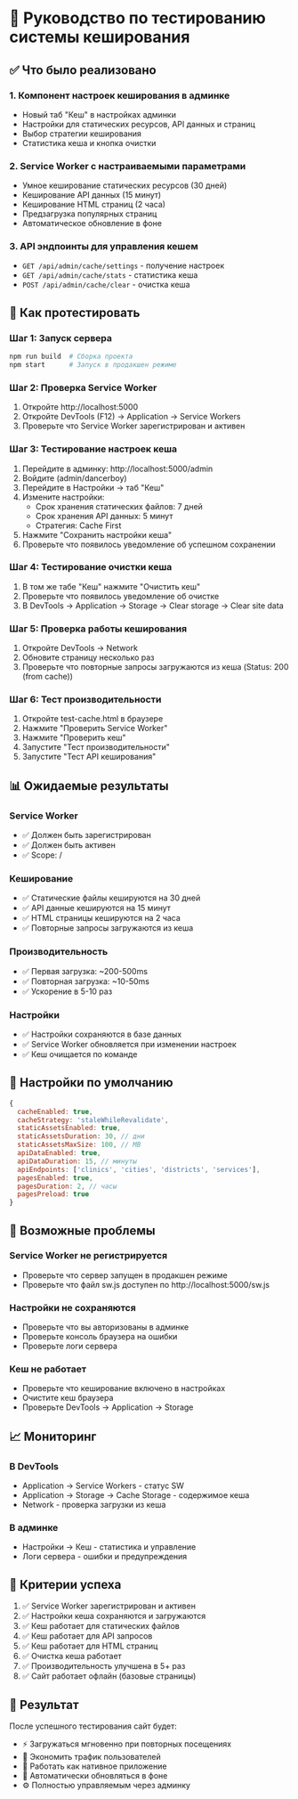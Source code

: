 # 🧪 Руководство по тестированию системы кеширования

## ✅ Что было реализовано

### 1. **Компонент настроек кеширования в админке**
- Новый таб "Кеш" в настройках админки
- Настройки для статических ресурсов, API данных и страниц
- Выбор стратегии кеширования
- Статистика кеша и кнопка очистки

### 2. **Service Worker с настраиваемыми параметрами**
- Умное кеширование статических ресурсов (30 дней)
- Кеширование API данных (15 минут)
- Кеширование HTML страниц (2 часа)
- Предзагрузка популярных страниц
- Автоматическое обновление в фоне

### 3. **API эндпоинты для управления кешем**
- `GET /api/admin/cache/settings` - получение настроек
- `GET /api/admin/cache/stats` - статистика кеша
- `POST /api/admin/cache/clear` - очистка кеша

## 🚀 Как протестировать

### Шаг 1: Запуск сервера
```bash
npm run build  # Сборка проекта
npm start      # Запуск в продакшен режиме
```

### Шаг 2: Проверка Service Worker
1. Откройте http://localhost:5000
2. Откройте DevTools (F12) → Application → Service Workers
3. Проверьте что Service Worker зарегистрирован и активен

### Шаг 3: Тестирование настроек кеша
1. Перейдите в админку: http://localhost:5000/admin
2. Войдите (admin/dancerboy)
3. Перейдите в Настройки → таб "Кеш"
4. Измените настройки:
   - Срок хранения статических файлов: 7 дней
   - Срок хранения API данных: 5 минут
   - Стратегия: Cache First
5. Нажмите "Сохранить настройки кеша"
6. Проверьте что появилось уведомление об успешном сохранении

### Шаг 4: Тестирование очистки кеша
1. В том же табе "Кеш" нажмите "Очистить кеш"
2. Проверьте что появилось уведомление об очистке
3. В DevTools → Application → Storage → Clear storage → Clear site data

### Шаг 5: Проверка работы кеширования
1. Откройте DevTools → Network
2. Обновите страницу несколько раз
3. Проверьте что повторные запросы загружаются из кеша (Status: 200 (from cache))

### Шаг 6: Тест производительности
1. Откройте test-cache.html в браузере
2. Нажмите "Проверить Service Worker"
3. Нажмите "Проверить кеш"
4. Запустите "Тест производительности"
5. Запустите "Тест API кеширования"

## 📊 Ожидаемые результаты

### Service Worker
- ✅ Должен быть зарегистрирован
- ✅ Должен быть активен
- ✅ Scope: /

### Кеширование
- ✅ Статические файлы кешируются на 30 дней
- ✅ API данные кешируются на 15 минут
- ✅ HTML страницы кешируются на 2 часа
- ✅ Повторные запросы загружаются из кеша

### Производительность
- ✅ Первая загрузка: ~200-500ms
- ✅ Повторная загрузка: ~10-50ms
- ✅ Ускорение в 5-10 раз

### Настройки
- ✅ Настройки сохраняются в базе данных
- ✅ Service Worker обновляется при изменении настроек
- ✅ Кеш очищается по команде

## 🔧 Настройки по умолчанию

```javascript
{
  cacheEnabled: true,
  cacheStrategy: 'staleWhileRevalidate',
  staticAssetsEnabled: true,
  staticAssetsDuration: 30, // дни
  staticAssetsMaxSize: 100, // MB
  apiDataEnabled: true,
  apiDataDuration: 15, // минуты
  apiEndpoints: ['clinics', 'cities', 'districts', 'services'],
  pagesEnabled: true,
  pagesDuration: 2, // часы
  pagesPreload: true
}
```

## 🐛 Возможные проблемы

### Service Worker не регистрируется
- Проверьте что сервер запущен в продакшен режиме
- Проверьте что файл sw.js доступен по http://localhost:5000/sw.js

### Настройки не сохраняются
- Проверьте что вы авторизованы в админке
- Проверьте консоль браузера на ошибки
- Проверьте логи сервера

### Кеш не работает
- Проверьте что кеширование включено в настройках
- Очистите кеш браузера
- Проверьте DevTools → Application → Storage

## 📈 Мониторинг

### В DevTools
- Application → Service Workers - статус SW
- Application → Storage → Cache Storage - содержимое кеша
- Network - проверка загрузки из кеша

### В админке
- Настройки → Кеш - статистика и управление
- Логи сервера - ошибки и предупреждения

## 🎯 Критерии успеха

1. ✅ Service Worker зарегистрирован и активен
2. ✅ Настройки кеша сохраняются и загружаются
3. ✅ Кеш работает для статических файлов
4. ✅ Кеш работает для API запросов
5. ✅ Кеш работает для HTML страниц
6. ✅ Очистка кеша работает
7. ✅ Производительность улучшена в 5+ раз
8. ✅ Сайт работает офлайн (базовые страницы)

## 🚀 Результат

После успешного тестирования сайт будет:
- ⚡ Загружаться мгновенно при повторных посещениях
- 💾 Экономить трафик пользователей
- 📱 Работать как нативное приложение
- 🔄 Автоматически обновляться в фоне
- ⚙️ Полностью управляемым через админку
